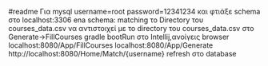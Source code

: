 #readme
Για mysql
username=root
password=12341234
και φτιάξε schema στο localhost:3306 
ena schema: matching 
το Directory του courses_data.csv να αντιστοιχεί με το directory του courses_data.csv στο Generate->FillCourses
gradle bootRun στο Intellij,ανοίγεις browser
localhost:8080/App/FillCourses
localhost:8080/App/Generate
http://localhost:8080/Home/Match/{username}
refresh στο database

